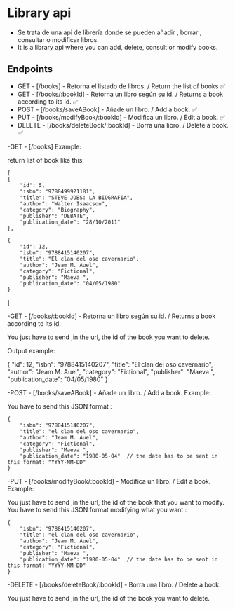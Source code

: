 # Library api

-  Se trata de una api de librería donde se pueden añadir , borrar , consultar o modificar libros.
-  It is a library api where you can add, delete, consult or modify books.

## Endpoints

-   GET - [/books] - Retorna el listado de libros. / Return the list of books ✅
-   GET - [/books/:bookId] - Retorna un libro según su id. / Returns a book according to its id. ✅
-   POST - [/books/saveABook] - Añade un libro. / Add a book. ✅
-   PUT - [/books/modifyBook/:bookId] - Modifica un libro. / Edit a book. ✅
-   DELETE - [/books/deleteBook/:bookId] - Borra una libro. / Delete a book. ✅


-GET - [/books] Example:

  return list of book like this:

    [
    {
        "id": 5,
        "isbn": "9788499921181",
        "title": "STEVE JOBS: LA BIOGRAFIA",
        "author": "Walter Isaacson",
        "category": "Biography",
        "publisher": "DEBATE",
        "publication_date": "28/10/2011"
    },

    {
        "id": 12,
        "isbn": "9788415140207",
        "title": "El clan del oso cavernario",
        "author": "Jeam M. Auel",
        "category": "Fictional",
        "publisher": "Maeva ",
        "publication_date": "04/05/1980"
    }
]

-GET - [/books/:bookId] - Retorna un libro según su id. / Returns a book according to its id.

  You just have to send ,in the url, the id of the book you want to delete.

  Output example:
  
  {
        "id": 12,
        "isbn": "9788415140207",
        "title": "El clan del oso cavernario",
        "author": "Jeam M. Auel",
        "category": "Fictional",
        "publisher": "Maeva ",
        "publication_date": "04/05/1980"
    }


-POST - [/books/saveABook] - Añade un libro. / Add a book. Example:

  You have to send this JSON format :

    {
        "isbn": "9788415140207",
        "title": "el clan del oso cavernario",
        "author": "Jeam M. Auel",
        "category": "Fictional",
        "publisher": "Maeva ",
        "publication_date": "1980-05-04"  // the date has to be sent in this format: "YYYY-MM-DD"
    }

-PUT - [/books/modifyBook/:bookId] - Modifica un libro. / Edit a book. Example:

  You just have to send ,in the url, the id of the book that you want to modify.
  You have to send this JSON format modifying what you want :

    {
        "isbn": "9788415140207",
        "title": "el clan del oso cavernario",
        "author": "Jeam M. Auel",
        "category": "Fictional",
        "publisher": "Maeva ",
        "publication_date": "1980-05-04"  // the date has to be sent in this format: "YYYY-MM-DD"
    }

-DELETE - [/books/deleteBook/:bookId] - Borra una libro. / Delete a book.

  You just have to send ,in the url, the id of the book you want to delete.
